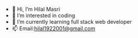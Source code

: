 - 👋 Hi, I’m Hilal Masri
- 👀 I’m interested in coding
- 🌱 I’m currently learning full stack web developer
- 📫 Email:hilal1922001@gmail.com
